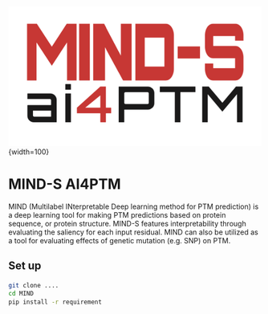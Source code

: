 ![header](header.png){width=100}

# MIND-S AI4PTM

MIND (Multilabel INterpretable Deep learning method for PTM prediction) is a deep learning tool for making PTM predictions based on protein sequence, or protein structure. MIND-S features interpretability through evaluating the saliency for each input residual. MIND can also be utilized as a tool for evaluating effects of genetic mutation (e.g. SNP) on PTM.

## Set up
```bash
git clone ....
cd MIND
pip install -r requirement
```

## 
